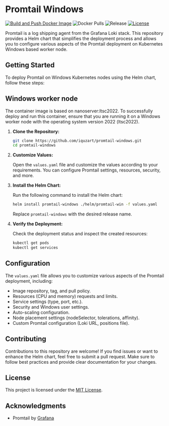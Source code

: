 # Promtail Windows


[![Build and Push Docker Image](https://github.com/iquzart/promtail-windows/actions/workflows/build-and-push.yaml/badge.svg?branch=main)](https://github.com/iquzart/promtail-windows/actions/workflows/build-and-push.yaml)
![Docker Pulls](https://img.shields.io/docker/pulls/diquzart/promtail-win?style=flat-square)
![Release](https://img.shields.io/github/v/release/iquzart/promtail-windows?style=flat-square)
[![License](https://img.shields.io/:license-mit-blue.svg?style=flat-square)](https://badges.mit-license.org)


Promtail is a log shipping agent from the Grafana Loki stack. This repository provides a Helm chart that simplifies the deployment process and allows you to configure various aspects of the Promtail deployment on Kubernetes Windows based worker node.

## Getting Started

To deploy Promtail on Windows Kubernetes nodes using the Helm chart, follow these steps:

## Windows worker node 

The container image is based on nanoserver:ltsc2022. To successfully deploy and run this container, ensure that you are running it on a Windows worker node with the operating system version 2022 (ltsc2022).

1. **Clone the Repository:**

   ```sh
   git clone https://github.com/iquzart/promtail-windows.git
   cd promtail-windows
   ```

2. **Customize Values:**

   Open the `values.yaml` file and customize the values according to your requirements. You can configure Promtail settings, resources, security, and more.

3. **Install the Helm Chart:**

   Run the following command to install the Helm chart:

   ```sh
   helm install promtail-windows ./helm/promtail-win -f values.yaml
   ```

   Replace `promtail-windows` with the desired release name.

4. **Verify the Deployment:**

   Check the deployment status and inspect the created resources:

   ```sh
   kubectl get pods
   kubectl get services
   ```

## Configuration

The `values.yaml` file allows you to customize various aspects of the Promtail deployment, including:

- Image repository, tag, and pull policy.
- Resources (CPU and memory) requests and limits.
- Service settings (type, port, etc.).
- Security and Windows user settings.
- Auto-scaling configuration.
- Node placement settings (nodeSelector, tolerations, affinity).
- Custom Promtail configuration (Loki URL, positions file).

## Contributing

Contributions to this repository are welcome! If you find issues or want to enhance the Helm chart, feel free to submit a pull request. Make sure to follow best practices and provide clear documentation for your changes.

## License

This project is licensed under the [MIT License](LICENSE).

## Acknowledgments

- Promtail by [Grafana](https://grafana.com)

```
